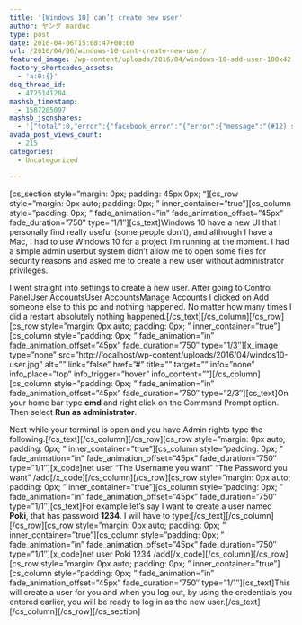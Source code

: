 ```yaml
---
title: '[Windows 10] can’t create new user'
author: ヤング marduc
type: post
date: 2016-04-06T15:08:47+00:00
url: /2016/04/06/windows-10-cant-create-new-user/
featured_image: /wp-content/uploads/2016/04/windows-10-add-user-100x42.jpg
factory_shortcodes_assets:
  - 'a:0:{}'
dsq_thread_id:
  - 4725141204
mashsb_timestamp:
  - 1587205097
mashsb_jsonshares:
  - '{"total":0,"error":{"facebook_error":"{"error":{"message":"(#12) share field is deprecated for versions v2.9 and higher","type":"OAuthException","code":12,"fbtrace_id":"AOSEVOqHn6nux8Is32RCfvC"}}"},"facebook_total":0}'
avada_post_views_count:
  - 215
categories:
  - Uncategorized

---
```

\[cs\_section style=&#8221;margin: 0px; padding: 45px 0px; &#8220;\]\[cs\_row style=&#8221;margin: 0px auto; padding: 0px; &#8221; inner\_container=&#8221;true&#8221;\]\[cs\_column style=&#8221;padding: 0px; &#8221; fade\_animation=&#8221;in&#8221; fade\_animation\_offset=&#8221;45px&#8221; fade\_duration=&#8221;750&#8243; type=&#8221;1/1&#8243;\]\[cs_text\]Windows 10 have a new UI that I personally find really useful (some people don&#8217;t), and although I have a Mac, I had to use Windows 10 for a project I&#8217;m running at the moment. I had a simple admin user<!--more-->but system didn&#8217;t allow me to open some files for security reasons and asked me to create a new user without administrator privileges.

  
I went straight into settings to create a new user. After going to Control PanelUser AccountsUser AccountsManage Accounts I clicked on Add someone else to this pc and nothing happened. No matter how many times I did a restart absolutely nothing happened.\[/cs\_text\]\[/cs\_column\]\[/cs\_row\]\[cs\_row style=&#8221;margin: 0px auto; padding: 0px; &#8221; inner\_container=&#8221;true&#8221;\]\[cs\_column style=&#8221;padding: 0px; &#8221; fade\_animation=&#8221;in&#8221; fade\_animation\_offset=&#8221;45px&#8221; fade\_duration=&#8221;750&#8243; type=&#8221;1/3&#8243;\]\[x\_image type=&#8221;none&#8221; src=&#8221;http://localhost/wp-content/uploads/2016/04/windos10-user.jpg&#8221; alt=&#8221;&#8221; link=&#8221;false&#8221; href=&#8221;#&#8221; title=&#8221;&#8221; target=&#8221;&#8221; info=&#8221;none&#8221; info\_place=&#8221;top&#8221; info\_trigger=&#8221;hover&#8221; info\_content=&#8221;&#8221;\]\[/cs\_column\]\[cs\_column style=&#8221;padding: 0px; &#8221; fade\_animation=&#8221;in&#8221; fade\_animation\_offset=&#8221;45px&#8221; fade\_duration=&#8221;750&#8243; type=&#8221;2/3&#8243;\][cs_text]On your home bar type **cmd** and right click on the Command Prompt option. Then select **Run as administrator**.

Next while your terminal is open and you have Admin rights type the following.\[/cs\_text\]\[/cs\_column\]\[/cs\_row\]\[cs\_row style=&#8221;margin: 0px auto; padding: 0px; &#8221; inner\_container=&#8221;true&#8221;\]\[cs\_column style=&#8221;padding: 0px; &#8221; fade\_animation=&#8221;in&#8221; fade\_animation\_offset=&#8221;45px&#8221; fade\_duration=&#8221;750&#8243; type=&#8221;1/1&#8243;\]\[x\_code\]net user &#8220;The Username you want&#8221; &#8220;The Password you want&#8221; /add\[/x\_code\]\[/cs\_column\]\[/cs\_row\]\[cs\_row style=&#8221;margin: 0px auto; padding: 0px; &#8221; inner\_container=&#8221;true&#8221;\]\[cs\_column style=&#8221;padding: 0px; &#8221; fade\_animation=&#8221;in&#8221; fade\_animation\_offset=&#8221;45px&#8221; fade\_duration=&#8221;750&#8243; type=&#8221;1/1&#8243;\]\[cs\_text\]For example let&#8217;s say I want to create a user named **Poki**, that has password **1234**. I will have to type:\[/cs\_text\]\[/cs\_column\]\[/cs\_row\]\[cs\_row style=&#8221;margin: 0px auto; padding: 0px; &#8221; inner\_container=&#8221;true&#8221;\]\[cs\_column style=&#8221;padding: 0px; &#8221; fade\_animation=&#8221;in&#8221; fade\_animation\_offset=&#8221;45px&#8221; fade\_duration=&#8221;750&#8243; type=&#8221;1/1&#8243;\]\[x\_code\]net user Poki 1234 /add\[/x\_code\]\[/cs\_column\]\[/cs\_row\]\[cs\_row style=&#8221;margin: 0px auto; padding: 0px; &#8221; inner\_container=&#8221;true&#8221;\]\[cs\_column style=&#8221;padding: 0px; &#8221; fade\_animation=&#8221;in&#8221; fade\_animation\_offset=&#8221;45px&#8221; fade\_duration=&#8221;750&#8243; type=&#8221;1/1&#8243;\]\[cs\_text\]This will create a user for you and when you log out, by using the credentials you entered earlier, you will be ready to log in as the new user.\[/cs\_text\]\[/cs\_column\]\[/cs\_row\]\[/cs\_section\]